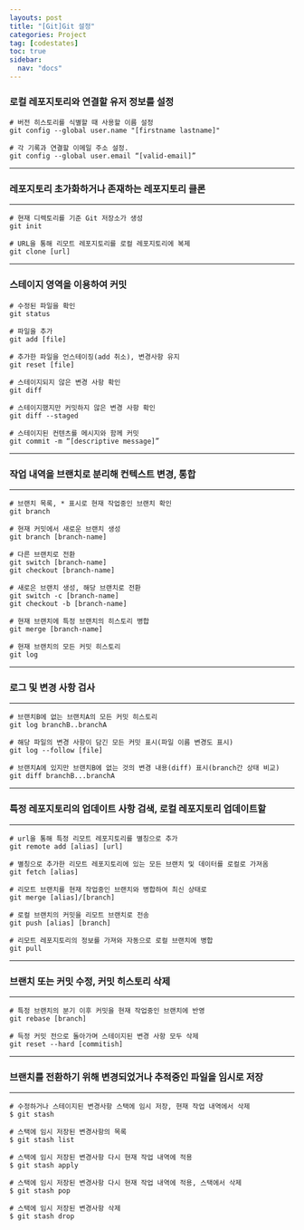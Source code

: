 ```yaml
---
layouts: post
title: "[Git]Git 설정"
categories: Project
tag: [codestates]
toc: true
sidebar:
  nav: "docs"
---
```


### 로컬 레포지토리와 연결할 유저 정보를 설정

```
# 버전 히스토리를 식별할 때 사용할 이름 설정
git config --global user.name "[firstname lastname]"

# 각 기록과 연결할 이메일 주소 설정.
git config --global user.email “[valid-email]”
```

---

### 레포지토리 초가화하거나 존재하는 레포지토리 클론

---

```
# 현재 디렉토리를 기준 Git 저장소가 생성
git init

# URL을 통해 리모트 레포지토리를 로컬 레포지토리에 복제
git clone [url]
```

---

### 스테이지 영역을 이용하여 커밋

```
# 수정된 파일을 확인
git status

# 파일을 추가
git add [file]

# 추가한 파일을 언스테이징(add 취소), 변경사항 유지
git reset [file]

# 스테이지되지 않은 변경 사항 확인
git diff

# 스테이지했지만 커밋하지 않은 변경 사항 확인
git diff --staged

# 스테이지된 컨텐츠를 메시지와 함께 커밋
git commit -m “[descriptive message]”
```

---

### 작업 내역을 브랜치로 분리해 컨텍스트 변경, 통합

---

```
# 브랜치 목록, * 표시로 현재 작업중인 브랜치 확인
git branch

# 현재 커밋에서 새로운 브랜치 생성
git branch [branch-name]

# 다른 브랜치로 전환
git switch [branch-name]
git checkout [branch-name]

# 새로은 브랜치 생성, 해당 브랜치로 전환
git switch -c [branch-name]
git checkout -b [branch-name]

# 현재 브랜치에 특정 브랜치의 히스토리 병합
git merge [branch-name]

# 현재 브랜치의 모든 커밋 히스토리
git log
```

---

### 로그 및 변경 사항 검사

---

```
# 브랜치B에 없는 브랜치A의 모든 커밋 히스토리
git log branchB..branchA

# 해당 파일의 변경 사항이 담긴 모든 커밋 표시(파일 이름 변경도 표시)
git log --follow [file]

# 브랜치A에 있지만 브랜치B에 없는 것의 변경 내용(diff) 표시(branch간 상태 비교)
git diff branchB...branchA
```

---

### 특정 레포지토리의 업데이트 사항 검색, 로컬 레포지토리 업데이트할

---

```
# url을 통해 특정 리모트 레포지토리를 별칭으로 추가
git remote add [alias] [url]

# 별칭으로 추가한 리모트 레포지토리에 있는 모든 브랜치 및 데이터를 로컬로 가져옴
git fetch [alias]

# 리모트 브랜치를 현재 작업중인 브랜치와 병합하여 최신 상태로
git merge [alias]/[branch]

# 로컬 브랜치의 커밋을 리모트 브랜치로 전송
git push [alias] [branch]

# 리모트 레포지토리의 정보를 가져와 자동으로 로컬 브랜치에 병합
git pull
```

---

### 브랜치 또는 커밋 수정, 커밋 히스토리 삭제

---

```
# 특정 브랜치의 분기 이후 커밋을 현재 작업중인 브랜치에 반영
git rebase [branch]

# 득정 커밋 전으로 돌아가며 스테이지된 변경 사항 모두 삭제
git reset --hard [commitish]
```

---

### 브랜치를 전환하기 위해 변경되었거나 추적중인 파일을 임시로 저장

---

```
# 수정하거나 스테이지된 변경사항 스택에 임시 저장, 현재 작업 내역에서 삭제
$ git stash

# 스택에 임시 저장된 변경사항의 목록
$ git stash list

# 스택에 임시 저장된 변경사항 다시 현재 작업 내역에 적용
$ git stash apply

# 스택에 임시 저장된 변경사항 다시 현재 작업 내역에 적용, 스택에서 삭제
$ git stash pop

# 스택에 임시 저장된 변경사항 삭제
$ git stash drop
```
